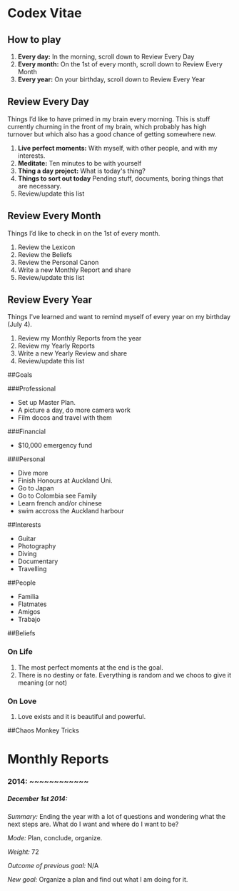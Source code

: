 # Codex Vitae

## How to play

1. **Every day:** In the morning, scroll down to Review Every Day
2. **Every month:** On the 1st of every month, scroll down to Review Every Month
3. **Every year:** On your birthday, scroll down to Review Every Year

## Review Every Day
Things I’d like to have primed in my brain every morning. This is stuff currently churning in the front of my brain, which probably has high turnover but which also has a good chance of getting somewhere new.

1. **Live perfect moments:** With myself, with other people, and with my interests.
2. **Meditate:** Ten minutes to be with yourself
3. **Thing a day project:** What is today's thing? 
4. **Things to sort out today** Pending stuff, documents, boring things that are necessary.
5. Review/update this list

## Review Every Month 
Things I’d like to check in on the 1st of every month.

1. Review the Lexicon
2. Review the Beliefs
3. Review the Personal Canon
4. Write a new Monthly Report and share
5. Review/update this list

## Review Every Year
Things I've learned and want to remind myself of every year on my birthday (July 4).

1. Review my Monthly Reports from the year
2. Review my Yearly Reports
4. Write a new Yearly Review and share
5. Review/update this list

##Goals

###Professional
* Set up Master Plan.
* A picture a day, do more camera work
* Film docos and travel with them

###Financial
* $10,000 emergency fund

###Personal
* Dive more
* Finish Honours at Auckland Uni.
* Go to Japan
* Go to Colombia see Family
* Learn french and/or chinese
* swim accross the Auckland harbour

##Interests
* Guitar
* Photography
* Diving
* Documentary
* Travelling

##People
* Familia
* Flatmates
* Amigos
* Trabajo

##Beliefs
### On Life
1. The most perfect moments at the end is the goal.
2. There is no destiny or fate. Everything is random and we choos to give it meaning (or not)

### On Love
1. Love exists and it is beautiful and powerful.

##Chaos Monkey Tricks


# Monthly Reports

### 2014: ~~~~~~~~~~~~

##### December 1st 2014:
*Summary:* Ending the year with a lot of questions and wondering what the next steps are. What do I want and where do I want to be?

*Mode:* Plan, conclude, organize.

*Weight:* 72

*Outcome of previous goal:* N/A

*New goal:* Organize a plan and find out what I am doing for it.
